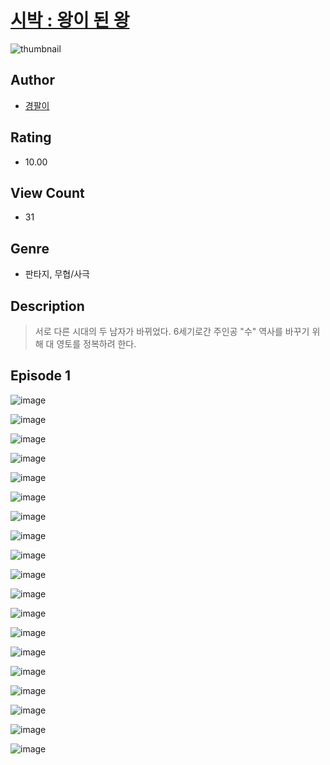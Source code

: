 # [시박 : 왕이 된 왕](https://comic.naver.com/challenge/list?titleId=811054)
![thumbnail](https://image-comic.pstatic.net/user_contents_data/challenge_comic/2023/05/25/364072/upload_3703705155312562737_480x623.jpeg)

## Author
- [경팔이](https://comic.naver.com/artistTitle?id=364072)

## Rating
- 10.00

## View Count
- 31

## Genre
- 판타지, 무협/사극

## Description
> 서로 다른 시대의 두 남자가 바뀌었다. 6세기로간 주인공 "수" 역사를 바꾸기 위해 대 영토를 정복하려 한다.


## Episode 1
![image](https://image-comic.pstatic.net/user_contents_data/challenge_comic/2023/05/25/364072/upload_3918474969179579957.jpeg)

![image](https://image-comic.pstatic.net/user_contents_data/challenge_comic/2023/05/25/364072/upload_7233121176744256867.jpeg)

![image](https://image-comic.pstatic.net/user_contents_data/challenge_comic/2023/05/25/364072/upload_3618190626282549561.jpeg)

![image](https://image-comic.pstatic.net/user_contents_data/challenge_comic/2023/05/25/364072/upload_7234526160122886246.jpeg)

![image](https://image-comic.pstatic.net/user_contents_data/challenge_comic/2023/05/25/364072/upload_3474633980771460657.jpeg)

![image](https://image-comic.pstatic.net/user_contents_data/challenge_comic/2023/05/25/364072/upload_3702864217812056119.jpeg)

![image](https://image-comic.pstatic.net/user_contents_data/challenge_comic/2023/05/25/364072/upload_3703473145390905443.jpeg)

![image](https://image-comic.pstatic.net/user_contents_data/challenge_comic/2023/05/25/364072/upload_7377794736321541986.jpeg)

![image](https://image-comic.pstatic.net/user_contents_data/challenge_comic/2023/05/25/364072/upload_4050767104460481078.jpeg)

![image](https://image-comic.pstatic.net/user_contents_data/challenge_comic/2023/05/25/364072/upload_3919876830113325624.jpeg)

![image](https://image-comic.pstatic.net/user_contents_data/challenge_comic/2023/05/25/364072/upload_3919597763844793397.jpeg)

![image](https://image-comic.pstatic.net/user_contents_data/challenge_comic/2023/05/25/364072/upload_3977019749912109366.jpeg)

![image](https://image-comic.pstatic.net/user_contents_data/challenge_comic/2023/05/25/364072/upload_7365185511272034658.jpeg)

![image](https://image-comic.pstatic.net/user_contents_data/challenge_comic/2023/05/25/364072/upload_3978708599755060529.jpeg)

![image](https://image-comic.pstatic.net/user_contents_data/challenge_comic/2023/05/25/364072/upload_3906985043392802871.jpeg)

![image](https://image-comic.pstatic.net/user_contents_data/challenge_comic/2023/05/25/364072/upload_3558517935517689142.jpeg)

![image](https://image-comic.pstatic.net/user_contents_data/challenge_comic/2023/05/25/364072/upload_3846698850121560162.jpeg)

![image](https://image-comic.pstatic.net/user_contents_data/challenge_comic/2023/05/25/364072/upload_3558797408298677042.jpeg)

![image](https://image-comic.pstatic.net/user_contents_data/challenge_comic/2023/05/25/364072/upload_4122824699186198629.jpeg)
